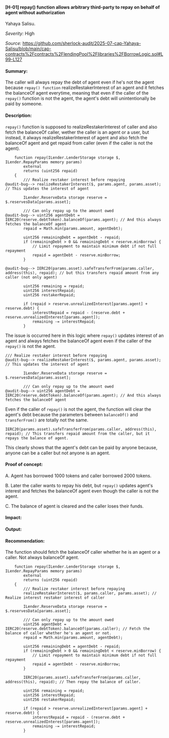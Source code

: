 #### [H-01] repay() function allows arbitrary third-party to repay on behalf of agent without authorization

Yahaya Salisu.

_Severity:_ High 

_Source:_ https://github.com/sherlock-audit/2025-07-cap-Yahaya-Salisu/blob/main/cap-contracts%2Fcontracts%2FlendingPool%2Flibraries%2FBorrowLogic.sol#L99-L127



#### Summary:
The caller will always repay the debt of agent even if he's not the agent because `repay() function` realizeRestakerInterest of an agent and it fetches the balanceOf agent everytime, meaning that even if the caller of the `repay()` function is not the agent, the agent's debt will unintentionally be paid by someone.



#### Description:
`repay()` function is supposed to realizeRestakerInterest of caller and also fetch the balanceOf caller, wether the caller is an agent or a user, but instead, it always realizeRestakerInterest of agent and also fetch the balanceOf agent and get repaid  from caller (even if the caller is not the agent).

```solidity
    function repay(ILender.LenderStorage storage $, ILender.RepayParams memory params)
        external
        returns (uint256 repaid)
    {
        /// Realize restaker interest before repaying
@audit-bug--> realizeRestakerInterest($, params.agent, params.asset); // This updates the interest of agent 

        ILender.ReserveData storage reserve = $.reservesData[params.asset];

        /// Can only repay up to the amount owed
@audit-bug--> uint256 agentDebt = IERC20(reserve.debtToken).balanceOf(params.agent); // And this always fetches the balanceOf agent
        repaid = Math.min(params.amount, agentDebt);

        uint256 remainingDebt = agentDebt - repaid;
        if (remainingDebt > 0 && remainingDebt < reserve.minBorrow) {
            // Limit repayment to maintain minimum debt if not full repayment
            repaid = agentDebt - reserve.minBorrow;
        }

@audit-bug--> IERC20(params.asset).safeTransferFrom(params.caller, address(this), repaid); // but this transfers repaid amount from any caller (not only agent)

        uint256 remaining = repaid;
        uint256 interestRepaid;
        uint256 restakerRepaid;

        if (repaid > reserve.unrealizedInterest[params.agent] + reserve.debt) {
            interestRepaid = repaid - (reserve.debt + reserve.unrealizedInterest[params.agent]);
            remaining -= interestRepaid;
        }
```

The issue is occurred here in this logic where `repay()` updates interest of an agent and always fetches the balanceOf agent even if the caller of the `repay()` is not the agent.

```solidity
/// Realize restaker interest before repaying
@audit-bug--> realizeRestakerInterest($, params.agent, params.asset); // This updates the interest of agent 

        ILender.ReserveData storage reserve = $.reservesData[params.asset];

        /// Can only repay up to the amount owed
@audit-bug--> uint256 agentDebt = IERC20(reserve.debtToken).balanceOf(params.agent); // And this always fetches the balanceOf agent
```
Even if the caller of `repay()` is not the agent, the function will clear the agent's debt because the parameters between `balanceOf()` and `transferFrom()` are totally not the same.

```solidity
IERC20(params.asset).safeTransferFrom(params.caller, address(this), repaid); // This transfers repaid amount from the caller, but it repays the balance of agent.
```
This clearly shows that the agent's debt can be paid by anyone because, anyone can be a caller but not anyone is an agent.


#### Proof of concept:
A. Agent has borrowed 1000 tokens and caller borrowed 2000 tokens.

B. Later the caller wants to repay his debt, but `repay()` updates agent's interest and fetches the balanceOf agent even though the caller is not the agent.

C. The balance of agent is cleared and the caller loses their funds.



#### Impact:




#### Output:


#### Recommendation:
The function should fetch the balanceOf caller whether he is an agent or a caller. Not always balanceOf agent.

```solidity
    function repay(ILender.LenderStorage storage $, ILender.RepayParams memory params)
        external
        returns (uint256 repaid)
    {
        /// Realize restaker interest before repaying
        realizeRestakerInterest($, params.caller, params.asset); // Realize interest restaker interest of caller

        ILender.ReserveData storage reserve = $.reservesData[params.asset];

        /// Can only repay up to the amount owed
        uint256 agentDebt = IERC20(reserve.debtToken).balanceOf(params.caller); // Fetch the balance of caller whether he's an agent or not.
        repaid = Math.min(params.amount, agentDebt);

        uint256 remainingDebt = agentDebt - repaid;
        if (remainingDebt > 0 && remainingDebt < reserve.minBorrow) {
            // Limit repayment to maintain minimum debt if not full repayment
            repaid = agentDebt - reserve.minBorrow;
        }

        IERC20(params.asset).safeTransferFrom(params.caller, address(this), repaid); // Then repay the balance of caller.

        uint256 remaining = repaid;
        uint256 interestRepaid;
        uint256 restakerRepaid;

        if (repaid > reserve.unrealizedInterest[params.agent] + reserve.debt) {
            interestRepaid = repaid - (reserve.debt + reserve.unrealizedInterest[params.agent]);
            remaining -= interestRepaid;
        }
```
